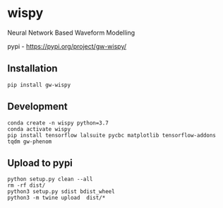 # wispy

Neural Network Based Waveform Modelling

pypi - https://pypi.org/project/gw-wispy/

## Installation

```
pip install gw-wispy
```

## Development

```
conda create -n wispy python=3.7
conda activate wispy
pip install tensorflow lalsuite pycbc matplotlib tensorflow-addons tqdm gw-phenom
```

## Upload to pypi

```
python setup.py clean --all
rm -rf dist/
python3 setup.py sdist bdist_wheel
python3 -m twine upload  dist/*
```
